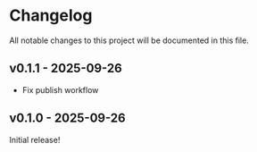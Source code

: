 # Changelog

All notable changes to this project will be documented in this file.

## v0.1.1 - 2025-09-26

- Fix publish workflow

## v0.1.0 - 2025-09-26

Initial release!
